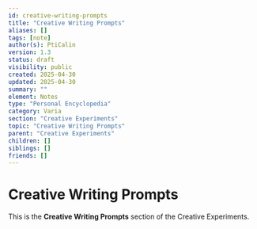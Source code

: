```yaml
---
id: creative-writing-prompts
title: "Creative Writing Prompts"
aliases: []
tags: [note]
author(s): PtiCalin
version: 1.3
status: draft
visibility: public
created: 2025-04-30
updated: 2025-04-30
summary: ""
element: Notes
type: "Personal Encyclopedia"
category: Varia
section: "Creative Experiments"
topic: "Creative Writing Prompts"
parent: "Creative Experiments"
children: []
siblings: []
friends: []
---
```

# Creative Writing Prompts

This is the **Creative Writing Prompts** section of the Creative Experiments.
